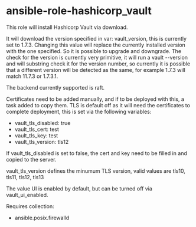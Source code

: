 # ansible-role-hashicorp_vault

This role will install Hashicorp Vault via download.

It will download the version specified in var: vault_version, this is currently set to 1.7.3. Changing this value will replace the currently installed version with the one specified. So it is possible to upgrade and downgrade. The check for the version is currently very primitive, it will run a vault --version and will substring check it for the version number, so currently it is possible that a different version will be detected as the same, for example 1.7.3 will match 11.7.3 or 1.7.3.1.

The backend currently supported is raft.

Certificates need to be added manually, and if to be deployed with this, a task added to copy them.
TLS is default off as it will need the certificates to complete deployment, this is set via the following variables:

- vault_tls_disabled: true
- vault_tls_cert: test
- vault_tls_key: test
- vault_tls_version: tls12

If vault_tls_disabled is set to false, the cert and key need to be filled in and copied to the server.

vault_tls_version defines the minumum TLS version, valid values are tls10, tls11, tls12, tls13


The value UI is enabled by default, but can be turned off via vault_ui_enabled.

Requires collection:
- ansible.posix.firewalld